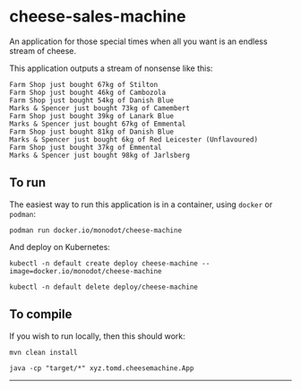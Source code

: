 # cheese-sales-machine

An application for those special times when all you want is an endless stream of cheese.

This application outputs a stream of nonsense like this:

```
Farm Shop just bought 67kg of Stilton
Farm Shop just bought 46kg of Cambozola
Farm Shop just bought 54kg of Danish Blue
Marks & Spencer just bought 73kg of Camembert
Farm Shop just bought 39kg of Lanark Blue
Marks & Spencer just bought 67kg of Emmental
Farm Shop just bought 81kg of Danish Blue
Marks & Spencer just bought 6kg of Red Leicester (Unflavoured)
Farm Shop just bought 37kg of Emmental
Marks & Spencer just bought 98kg of Jarlsberg
```

## To run

The easiest way to run this application is in a container, using `docker` or `podman`:

```
podman run docker.io/monodot/cheese-machine
```

And deploy on Kubernetes:

```
kubectl -n default create deploy cheese-machine --image=docker.io/monodot/cheese-machine

kubectl -n default delete deploy/cheese-machine
```

## To compile

If you wish to run locally, then this should work:

```
mvn clean install

java -cp "target/*" xyz.tomd.cheesemachine.App
```

---



